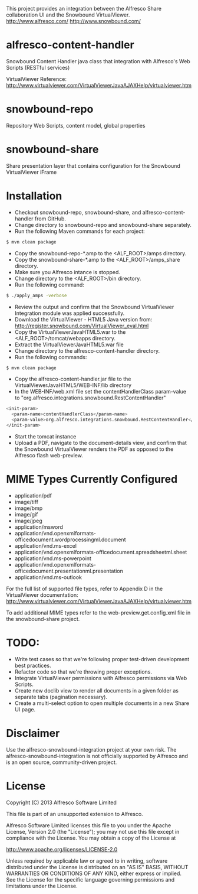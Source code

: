 This project provides an integration between the Alfresco Share collaboration UI and the Snowbound VirtualViewer.
http://www.alfresco.com/
http://www.snowbound.com/

# alfresco-content-handler
Snowbound Content Handler java class that integration with Alfresco's Web Scripts (RESTful services)

VirtualViewer Reference: http://www.virtualviewer.com/VirtualViewerJavaAJAXHelp/virtualviewer.htm

# snowbound-repo
Repository Web Scripts, content model, global properties

# snowbound-share
Share presentation layer that contains configuration for the Snowbound VirtualViewer iFrame


# Installation
* Checkout snowbound-repo, snowbound-share, and alfresco-content-handler from GitHub.
* Change directory to snowbound-repo and snowbound-share separately.
* Run the following Maven commands for each project:

```bash
$ mvn clean package
```

* Copy the snowbound-repo-*.amp to the <ALF_ROOT>/amps directory.
* Copy the snowbound-share-*.amp to the <ALF_ROOT>/amps_share directory.
* Make sure you Alfresco intance is stopped.
* Change directory to the <ALF_ROOT>/bin directory.
* Run the following command:

```bash
$ ./apply_amps -verbose
```
* Review the output and confirm that the Snowbound VirtualViewer Integration module was applied successfully.
* Download the VirtualViewer - HTML5 Java version from: http://register.snowbound.com/VirtualViewer_eval.html
* Copy the VirtualViewerJavaHTML5.war to the <ALF_ROOT>/tomcat/webapps directory.
* Extract the VirtualViewerJavaHTML5.war file
* Change directory to the alfresco-content-handler directory.
* Run the following commands:

```bash
$ mvn clean package
```

* Copy the alfresco-content-handler.jar file to the VirtualViewerJavaHTML5/WEB-INF/lib directory
* In the WEB-INF/web.xml file set the contentHandlerClass param-value to "org.alfresco.integrations.snowbound.RestContentHandler"

```bash
<init-param>
  <param-name>contentHandlerClass</param-name>
  <param-value>org.alfresco.integrations.snowbound.RestContentHandler</param-value>
</init-param>
```
* Start the tomcat instance
* Upload a PDF, navigate to the document-details view, and confirm that the Snowbound VirtualViewer renders the PDF as opposed to the Alfresco flash web-preview.


# MIME Types Currently Configured
* application/pdf
* image/tiff
* image/bmp
* image/gif
* image/jpeg
* application/msword
* application/vnd.openxmlformats-officedocument.wordprocessingml.document
* application/vnd.ms-excel
* application/vnd.openxmlformats-officedocument.spreadsheetml.sheet
* application/vnd.ms-powerpoint
* application/vnd.openxmlformats-officedocument.presentationml.presentation
* application/vnd.ms-outlook

For the full list of supported file types, refer to Appendix D in the VirtualViewer documentation: http://www.virtualviewer.com/VirtualViewerJavaAJAXHelp/virtualviewer.htm

To add additional MIME types refer to the web-preview.get.config.xml file in the snowbound-share project.


# TODO:
* Write test cases so that we're following proper test-driven development best practices.
* Refactor code so that we're throwing proper exceptions.
* Integrate VirtualViewer permissions with Alfresco permissions via Web Scripts.
* Create new doclib view to render all documents in a given folder as separate tabs (pagination necessary).
* Create a multi-select option to open multiple documents in a new Share UI page.

# Disclaimer
Use the alfresco-snowbound-integration project at your own risk. The alfresco-snowbound-integration is not officially supported by Alfresco and is an open source, community-driven project. 

# License
Copyright (C) 2013 Alfresco Software Limited

This file is part of an unsupported extension to Alfresco.

Alfresco Software Limited licenses this file to you under the Apache License, Version 2.0 (the "License"); you may not use this file except in compliance with the License. You may obtain a copy of the License at

http://www.apache.org/licenses/LICENSE-2.0

Unless required by applicable law or agreed to in writing, software distributed under the License is distributed on an "AS IS" BASIS, WITHOUT WARRANTIES OR CONDITIONS OF ANY KIND, either express or implied. See the License for the specific language governing permissions and limitations under the License.
